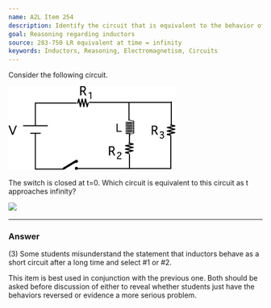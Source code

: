 ```yaml
---
name: A2L Item 254
description: Identify the circuit that is equivalent to the behavior of an RL circuit after a long time.
goal: Reasoning regarding inductors
source: 283-750 LR equivalent at time = infinity
keywords: Inductors, Reasoning, Electromagnetism, Circuits
---
```


Consider the following circuit.

![Item254_fig1.gif](../images/Item254_fig1.gif)

The switch is closed at t=0. Which circuit is equivalent to this circuit
as t approaches infinity?

<div class="img-center"><img
src="/files/Item254_fig2.gif" /></div>

<hr/>

### Answer

(3) Some students misunderstand the statement that inductors behave as a
short circuit after a long time and select #1 or #2.

This item is best used in conjunction with the previous one. Both should
be asked before discussion of either to reveal whether students just
have the behaviors reversed or evidence a more serious problem. 
